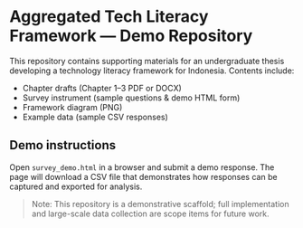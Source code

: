 # Aggregated Tech Literacy Framework — Demo Repository

This repository contains supporting materials for an undergraduate thesis developing a technology literacy framework for Indonesia. Contents include:
- Chapter drafts (Chapter 1–3 PDF or DOCX)
- Survey instrument (sample questions & demo HTML form)
- Framework diagram (PNG)
- Example data (sample CSV responses)

## Demo instructions
Open `survey_demo.html` in a browser and submit a demo response. The page will download a CSV file that demonstrates how responses can be captured and exported for analysis.

> Note: This repository is a demonstrative scaffold; full implementation and large-scale data collection are scope items for future work.

